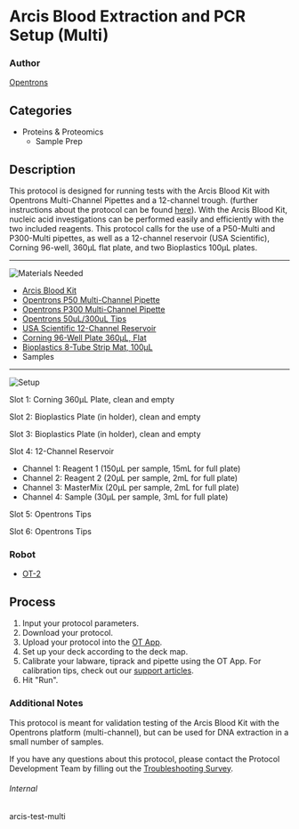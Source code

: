 # Arcis Blood Extraction and PCR Setup (Multi)

### Author
[Opentrons](https://opentrons.com/)

## Categories
* Proteins & Proteomics
	* Sample Prep


## Description
This protocol is designed for running tests with the Arcis Blood Kit with Opentrons Multi-Channel Pipettes and a 12-channel trough. (further instructions about the protocol can be found [here](https://arcisbio.com/wp-content/uploads/2019/09/Arcis-Blood-kit-Bulk-kit-UFL005-50rxn-IFU-Rev-6.12.2018.pdf)). With the Arcis Blood Kit, nucleic acid investigations can be performed easily and efficiently with the two included reagents. This protocol calls for the use of a P50-Multi and P300-Multi pipettes, as well as a 12-channel reservoir (USA Scientific), Corning 96-well, 360μL flat plate, and two Bioplastics 100μL plates.

---
![Materials Needed](https://s3.amazonaws.com/opentrons-protocol-library-website/custom-README-images/001-General+Headings/materials.png)

* [Arcis Blood Kit](http://www.arcisbio.com/products/arcis-dna-blood-kit/)
* [Opentrons P50 Multi-Channel Pipette](https://shop.opentrons.com/collections/ot-2-pipettes/products/8-channel-electronic-pipette)
* [Opentrons P300 Multi-Channel Pipette](https://shop.opentrons.com/collections/ot-2-pipettes/products/8-channel-electronic-pipette)
* [Opentrons 50uL/300uL Tips](https://shop.opentrons.com/collections/opentrons-tips/products/opentrons-300ul-tips)
* [USA Scientific 12-Channel Reservoir](https://labware.opentrons.com/usascientific_12_reservoir_22ml?category=reservoir)
* [Corning 96-Well Plate 360µL, Flat](https://labware.opentrons.com/corning_96_wellplate_360ul_flat)
* [Bioplastics 8-Tube Strip Mat, 100µL](https://bioplastics.com/productdetails.aspx?code=B59009-1)
* Samples

---
![Setup](https://s3.amazonaws.com/opentrons-protocol-library-website/custom-README-images/001-General+Headings/Setup.png)

Slot 1: Corning 360µL Plate, clean and empty

Slot 2: Bioplastics Plate (in holder), clean and empty

Slot 3: Bioplastics Plate (in holder), clean and empty

Slot 4: 12-Channel Reservoir
* Channel 1: Reagent 1 (150µL per sample, 15mL for full plate)
* Channel 2: Reagent 2 (20µL per sample, 2mL for full plate)
* Channel 3: MasterMix (20µL per sample, 2mL for full plate)
* Channel 4: Sample (30µL per sample, 3mL for full plate)

Slot 5: Opentrons Tips

Slot 6: Opentrons Tips


### Robot
* [OT-2](https://opentrons.com/ot-2)

## Process

1. Input your protocol parameters.
2. Download your protocol.
3. Upload your protocol into the [OT App](https://opentrons.com/ot-app).
4. Set up your deck according to the deck map.
5. Calibrate your labware, tiprack and pipette using the OT App. For calibration tips, check out our [support articles](https://support.opentrons.com/en/collections/1559720-guide-for-getting-started-with-the-ot-2).
6. Hit "Run".

### Additional Notes
This protocol is meant for validation testing of the Arcis Blood Kit with the Opentrons platform (multi-channel), but can be used for DNA extraction in a small number of samples.

If you have any questions about this protocol, please contact the Protocol Development Team by filling out the [Troubleshooting Survey](https://protocol-troubleshooting.paperform.co/).

###### Internal
arcis-test-multi
